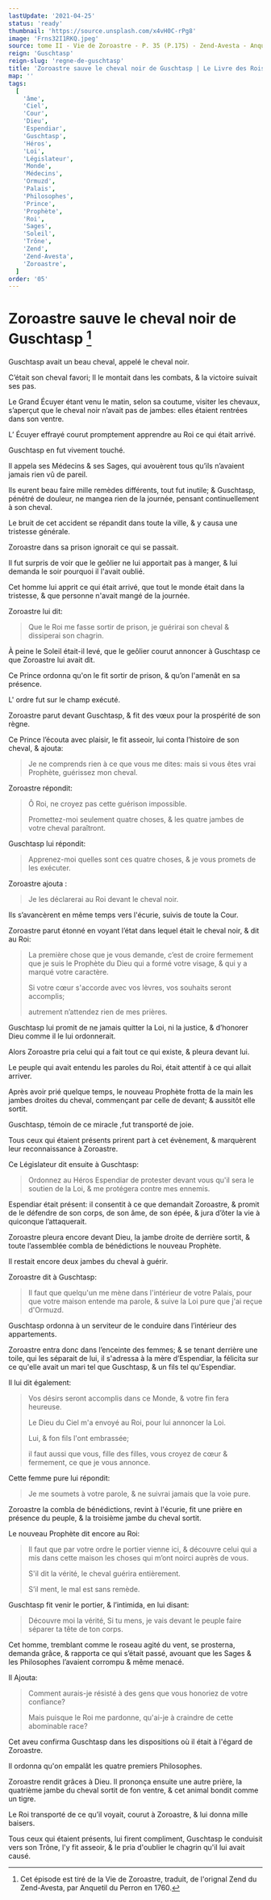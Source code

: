 ```yaml
---
lastUpdate: '2021-04-25'
status: 'ready'
thumbnail: 'https://source.unsplash.com/x4vH0C-rPg8'
image: 'Frns32I1RKQ.jpeg'
source: tome II - Vie de Zoroastre - P. 35 (P.175) - Zend-Avesta - Anquetil du Perron
reign: 'Guschtasp'
reign-slug: 'regne-de-guschtasp'
title: 'Zoroastre sauve le cheval noir de Guschtasp | Le Livre des Rois | Shâhnâmeh'
map: ''
tags:
  [
    'âme',
    'Ciel',
    'Cour',
    'Dieu',
    'Espendiar',
    'Guschtasp',
    'Héros',
    'Loi',
    'Législateur',
    'Monde',
    'Médecins',
    'Ormuzd',
    'Palais',
    'Philosophes',
    'Prince',
    'Prophète',
    'Roi',
    'Sages',
    'Soleil',
    'Trône',
    'Zend',
    'Zend-Avesta',
    'Zoroastre',
  ]
order: '05'
---
```


# Zoroastre sauve le cheval noir de Guschtasp [^1]

Guschtasp avait un beau cheval, appelé le cheval noir.

C’était son cheval favori; Il le montait dans les combats, & la victoire suivait ses pas.

Le Grand Écuyer étant venu le matin, selon sa coutume, visiter les chevaux, s’aperçut que le cheval noir n’avait pas de jambes: elles étaient rentrées dans son ventre.

L’ Écuyer effrayé courut promptement apprendre au Roi ce qui était arrivé.

Guschtasp en fut vivement touché.

Il appela ses Médecins & ses Sages, qui avouèrent tous qu’ils n’avaient jamais rien vû de pareil.

Ils eurent beau faire mille remèdes différents, tout fut inutile; & Guschtasp, pénétré de douleur, ne mangea rien de la journée, pensant continuellement à son cheval.

Le bruit de cet accident se répandit dans toute la ville, & y causa une tristesse générale.

Zoroastre dans sa prison ignorait ce qui se passait.

Il fut surpris de voir que le geôlier ne lui apportait pas à manger, & lui demanda le soir pourquoi il l'avait oublié.

Cet homme lui apprit ce qui était arrivé, que tout le monde était dans la tristesse, & que personne n'avait mangé de la journée.

Zoroastre lui dit:

> Que le Roi me fasse sortir de prison, je guérirai son cheval & dissiperai son chagrin.

À peine le Soleil était-il levé, que le geôlier courut annoncer à Guschtasp ce que Zoroastre lui avait dit.

Ce Prince ordonna qu'on le fit sortir de prison, & qu’on l'amenât en sa présence.

L' ordre fut sur le champ exécuté.

Zoroastre parut devant Guschtasp, & fit des vœux pour la prospérité de son règne.

Ce Prince l’écouta avec plaisir, le fit asseoir, lui conta l’histoire de son cheval, & ajouta:

> Je ne comprends rien à ce que vous me dites: mais si vous êtes vrai Prophète, guérissez mon cheval.

Zoroastre répondit:

> Ô Roi, ne croyez pas cette guérison impossible.
>
> Promettez-moi seulement quatre choses, & les quatre jambes de votre cheval paraîtront.

Guschtasp lui répondit:

> Apprenez-moi quelles sont ces quatre choses, & je vous promets de les exécuter.

Zoroastre ajouta :

> Je les déclarerai au Roi devant le cheval noir.

Ils s’avancèrent en même temps vers l'écurie, suivis de toute la Cour.

Zoroastre parut étonné en voyant l’état dans lequel était le cheval noir, & dit au Roi:

> La première chose que je vous demande, c’est de croire fermement que je suis le Prophète du Dieu qui a formé votre visage, & qui y a marqué votre caractère.
>
> Si votre cœur s'accorde avec vos lèvres, vos souhaits seront accomplis;
>
> autrement n’attendez rien de mes prières.

Guschtasp lui promit de ne jamais quitter la Loi, ni la justice, & d’honorer Dieu comme il le lui ordonnerait.

Alors Zoroastre pria celui qui a fait tout ce qui existe, & pleura devant lui.

Le peuple qui avait entendu les paroles du Roi, était attentif à ce qui allait arriver.

Après avoir prié quelque temps, le nouveau Prophète frotta de la main les jambes droites du cheval, commençant par celle de devant; & aussitôt elle sortit.

Guschtasp, témoin de ce miracle ,fut transporté de joie.

Tous ceux qui étaient présents prirent part à cet évènement, & marquèrent leur reconnaissance à Zoroastre.

Ce Législateur dit ensuite à Guschtasp:

> Ordonnez au Héros Espendiar de protester devant
> vous qu'il sera le soutien de la Loi, & me protégera contre mes ennemis.

Espendiar était présent: il consentit à ce que demandait Zoroastre, & promit de le défendre de son corps, de son âme, de son épée, & jura d’ôter la vie à quiconque l’attaquerait.

Zoroastre pleura encore devant Dieu, la jambe droite de derrière sortit, & toute l’assemblée combla de bénédictions le nouveau Prophète.

Il restait encore deux jambes du cheval à guérir.

Zoroastre dit à Guschtasp:

> Il faut que quelqu'un me mène dans l'intérieur de votre Palais, pour que votre maison entende ma parole, & suive la Loi pure que j'ai reçue d'Ormuzd.

Guschtasp ordonna à un serviteur de le conduire dans l’intérieur des appartements.

Zoroastre entra donc dans l’enceinte des femmes; & se tenant derrière une toile, qui les séparait de lui, il s'adressa à la mère d’Espendiar, la félicita sur ce qu'elle avait un mari tel que Guschtasp, & un fils tel qu'Espendiar.

Il lui dit également:

> Vos désirs seront accomplis dans ce Monde, & votre fin fera heureuse.
>
> Le Dieu du Ciel m'a envoyé au Roi, pour lui annoncer la Loi.
>
> Lui, & fon fils l'ont embrassée;
>
> il faut aussi que vous, fille des filles, vous croyez de cœur & fermement, ce que je vous annonce.

Cette femme pure lui répondit:

> Je me soumets à votre parole, & ne suivrai jamais que la voie pure.

Zoroastre la combla de bénédictions, revint à l'écurie, fit une prière en présence du peuple, & la troisième jambe du cheval sortit.

Le nouveau Prophète dit encore au Roi:

> Il faut que par votre ordre le portier vienne ici, & découvre celui qui a mis dans cette maison les choses qui m’ont noirci auprès de vous.
>
> S'il dit la vérité, le cheval guérira entièrement.
>
> S’il ment, le mal est sans remède.

Guschtasp fit venir le portier, & l’intimida, en lui disant:

> Découvre moi la vérité, Si tu mens, je vais devant le peuple faire séparer ta tête de ton corps.

Cet homme, tremblant comme le roseau agité du vent, se prosterna, demanda grâce, & rapporta ce qui s’était passé, avouant que les Sages & les Philosophes l’avaient corrompu & même menacé.

Il Ajouta:

> Comment aurais-je résisté à des gens que vous honoriez de votre confiance?
>
> Mais puisque le Roi me pardonne, qu'ai-je à craindre de cette abominable race?

Cet aveu confirma Guschtasp dans les dispositions où il était à l'égard de Zoroastre.

Il ordonna qu'on empalât les quatre premiers Philosophes.

Zoroastre rendit grâces à Dieu. Il prononça ensuite une autre prière, la quatrième jambe du cheval sortit de fon ventre, & cet animal bondit comme un tigre.

Le Roi transporté de ce qu’il voyait, courut à Zoroastre, & lui donna mille baisers.

Tous ceux qui étaient présents, lui firent compliment, Guschtasp le conduisit vers son Trône, l'y fit asseoir, & le pria d'oublier le chagrin qu'il lui avait causé.

[^1]: Cet épisode est tiré de la Vie de Zoroastre, traduit, de l'orignal Zend du Zend-Avesta, par Anquetil du Perron en 1760.
